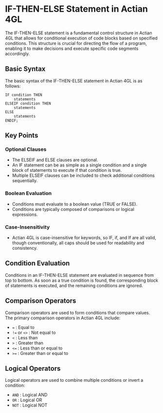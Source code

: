 # IF-THEN-ELSE Statement in Actian 4GL

The IF-THEN-ELSE statement is a fundamental control structure in Actian 4GL that allows for conditional execution of 
code blocks based on specified conditions. This structure is crucial for directing the flow of a program, enabling it 
to make decisions and execute specific code segments accordingly.

## Basic Syntax

The basic syntax of the IF-THEN-ELSE statement in Actian 4GL is as follows:

```4gl
IF condition THEN
    statements
ELSEIF condition THEN
    statements
ELSE
    statements
ENDIF;
```

## Key Points

### Optional Clauses

- The ELSEIF and ELSE clauses are optional.
- An IF statement can be as simple as a single condition and a single block of statements to execute if that condition 
is true.
- Multiple ELSEIF clauses can be included to check additional conditions sequentially.

### Boolean Evaluation

- Conditions must evaluate to a boolean value (TRUE or FALSE).
- Conditions are typically composed of comparisons or logical expressions.

### Case-Insensitivity

- Actian 4GL is case-insensitive for keywords, so IF, if, and If are all valid, though conventionally, all caps should 
be used for readability and consistency.

## Condition Evaluation

Conditions in an IF-THEN-ELSE statement are evaluated in sequence from top to bottom. As soon as a true condition is 
found, the corresponding block of statements is executed, and the remaining conditions are ignored.

## Comparison Operators

Comparison operators are used to form conditions that compare values. The primary comparison operators in Actian 4GL 
include:

- `=` : Equal to
- `!=` or `<>` : Not equal to
- `<` : Less than
- `>` : Greater than
- `<=` : Less than or equal to
- `>=` : Greater than or equal to

## Logical Operators

Logical operators are used to combine multiple conditions or invert a condition:

- `AND` : Logical AND
- `OR` : Logical OR
- `NOT` : Logical NOT
